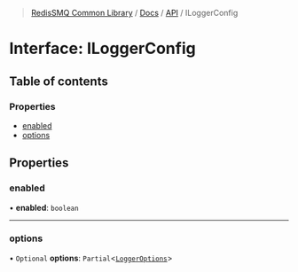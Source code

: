 >[RedisSMQ Common Library](../../../README.md) / [Docs](../../README.md) / [API](../README.md) / ILoggerConfig

# Interface: ILoggerConfig

## Table of contents

### Properties

- [enabled](../interfaces/ILoggerConfig.md#enabled)
- [options](../interfaces/ILoggerConfig.md#options)

## Properties

### enabled

• **enabled**: `boolean`

___

### options

• `Optional` **options**: `Partial`<[`LoggerOptions`](https://github.com/trentm/node-bunyan#constructor-api)>
